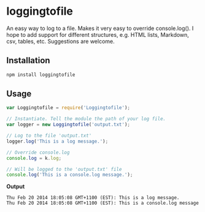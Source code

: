 # loggingtofile
An easy way to log to a file. Makes it very easy to override console.log(). I hope to add support for different structures, e.g. HTML lists, Markdown, csv, tables, etc. Suggestions are welcome.

## Installation

```js
npm install loggingtofile
```

## Usage

```js
var Loggingtofile = require('Loggingtofile');

// Instantiate. Tell the module the path of your log file.
var logger = new Loggingtofile('output.txt');

// Log to the file 'output.txt'
logger.log('This is a log message.');

// Override console.log
console.log = k.log;

// Will be logged to the 'output.txt' file
console.log('This is a console.log message.');
```

**Output**

```
Thu Feb 20 2014 18:05:08 GMT+1100 (EST): This is a log message.
Thu Feb 20 2014 18:05:08 GMT+1100 (EST): This is a console.log message
```